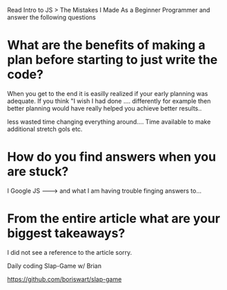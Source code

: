 Read Intro to JS > The Mistakes I Made As a Beginner Programmer and answer the following questions
# What are the benefits of making a plan before starting to just write the code?

When you get to the end it is easilly realized if your early planning was adequate. If you think "I wish I had done .... differently for example then better planning would have really helped you achieve better results..

less wasted time changing everything around.... Time available to make additional stretch gols etc.

# How do you find answers when you are stuck?

I Google JS ---> and what I am having trouble finging answers to...

# From the entire article what are your biggest takeaways?

I did not see a reference to the article sorry.   


Daily coding Slap-Game  w/  Brian 


https://github.com/boriswart/slap-game




